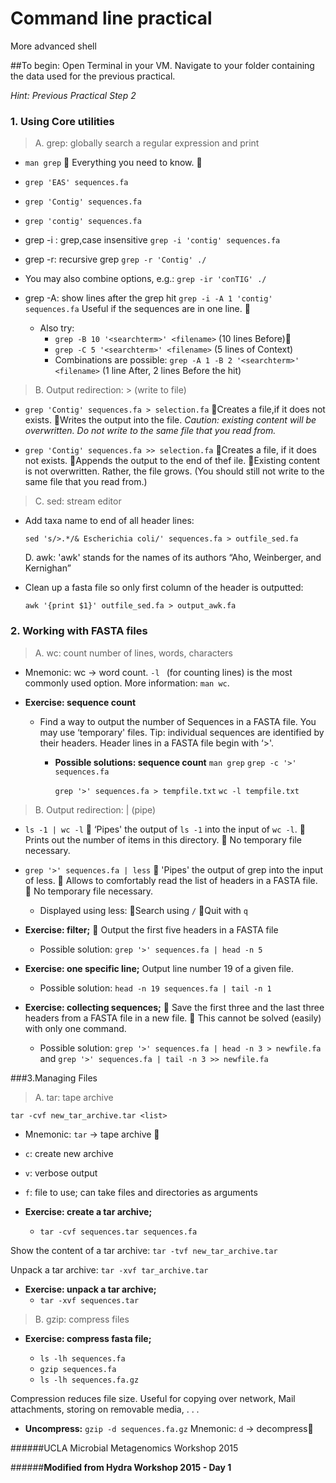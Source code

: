 # Command line practical
More advanced shell


##To begin:
Open Terminal in your VM. Navigate to your folder containing the data used for the previous practical. 

*Hint: Previous Practical Step 2*


### 1. Using Core utilities

> A. grep: globally search a regular expression and print

- `man grep`􏰀 Everything you need to know. 􏰀

- `grep 'EAS' sequences.fa`
- `grep 'Contig' sequences.fa`
- `grep 'contig' sequences.fa`

- grep -i : grep,case insensitive
`grep -i 'contig' sequences.fa`

- grep -r: recursive grep
`grep -r 'Contig' ./`

- You may also combine options, e.g.:`grep -ir 'conTIG' ./`

- grep -A: show lines after the grep hit
`grep -i -A 1 'contig' sequences.fa` Useful if the sequences are in one line. 􏰀

	- Also try:  
		- `grep -B 10 '<searchterm>' <filename>` (10 lines Before)􏰀
		- `grep -C 5 '<searchterm>' <filename>` (5 lines of Context)
		- Combinations are possible: `grep -A 1 -B 2 '<searchterm>' <filename>` (1 line After, 2 lines Before the hit)

> 	B. Output redirection: > (write to file)- `grep 'Contig' sequences.fa > selection.fa`􏰀Creates a file,if it does not exists.􏰀Writes the output into the file. *Caution: existing content will be overwritten. Do not write to the same file that you read from.*

- `grep 'Contig' sequences.fa >> selection.fa`􏰀Creates a file, if it does not exists.􏰀Appends the output to the end of thef ile.􏰀Existing content is not overwritten. Rather, the file grows. (You should still not write to the same file that you read from.)

> 	C. sed: stream editor

- Add taxa name to end of all header lines:

	`sed 's/>.*/& Escherichia coli/' sequences.fa > outfile_sed.fa`

	D. awk: 'awk' stands for the names of its authors “Aho, Weinberger, and Kernighan”
	
- Clean up a fasta file so only first column of the header is outputted:

	`awk '{print $1}' outfile_sed.fa > output_awk.fa`

### 2. Working with FASTA files

>	A. wc: count number of lines, words, characters

- Mnemonic: wc → word count. `-l ` (for counting lines) is the most commonly used option. More information: `man wc`.

- **Exercise: sequence count**

	- Find a way to output the number of Sequences in a FASTA file.
You may use ‘temporary' files.Tip: individual sequences are identified by their headers. Header lines in a FASTA file begin with ‘>'.

		- **Possible solutions: sequence count**		`man grep`		`grep -c '>' sequences.fa`

			`grep '>' sequences.fa > tempfile.txt`
`wc -l tempfile.txt`

> B. Output redirection: | (pipe)- `ls -1 | wc -l`􏰀 
‘Pipes' the output of  `ls -1` into the input of `wc -l`. 􏰀 Prints out the number of items in this directory.􏰀 No temporary file necessary.

- `grep '>' sequences.fa | less`􏰀 'Pipes' the output of grep into the input of less.􏰀 Allows to comfortably read the list of headers in a FASTA file. 􏰀 No temporary file necessary.
 
	- Displayed using  less:􏰀Search using `/`􏰀Quit with `q`

- **Exercise: filter;**􏰀 Output the first five headers in a FASTA file

	- Possible solution: `grep '>' sequences.fa | head -n 5`

- **Exercise: one specific line;**
Output line number 19 of a given file.
	- Possible solution: `head -n 19 sequences.fa | tail -n 1`- **Exercise: collecting sequences;**􏰀 Save the first three and the last three headers from a FASTA file in a new file.􏰀 This cannot be solved (easily) with only one command.

	- Possible solution: 
`grep '>' sequences.fa | head -n 3 > newfile.fa` and`grep '>' sequences.fa | tail -n 3 >> newfile.fa`

###3.Managing Files

> A. tar: tape archive

`tar -cvf new_tar_archive.tar <list>`
- Mnemonic: `tar` → tape archive 􏰀 
-  `c`: create new archive-  `v`: verbose output-  `f`: file to use; can take files and directories as arguments

- **Exercise: create a tar archive;**
	- `tar -cvf sequences.tar sequences.fa`

Show the content of a tar archive:`tar -tvf new_tar_archive.tar`

Unpack a tar archive:`tar -xvf tar_archive.tar`

- **Exercise: unpack a tar archive;**
	- `tar -xvf sequences.tar`

> B. gzip: compress files

- **Exercise: compress fasta file;**
	- `ls -lh sequences.fa`
	- `gzip sequences.fa`	- `ls -lh sequences.fa.gz`Compression reduces file size. Useful for copying over network, Mail attachments, storing on removable media, . . .- **Uncompress:**`gzip -d sequences.fa.gz` 
Mnemonic: `d` → decompress􏰀 


	
######UCLA Microbial Metagenomics Workshop 2015

######****Modified from Hydra Workshop 2015 - Day 1****
 

